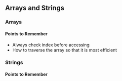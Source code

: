 ## Arrays and Strings

### Arrays

#### Points to Remember
* Always check index before accessing
* How to traverse the array so that it is most efficient

### Strings

#### Points to Remember
